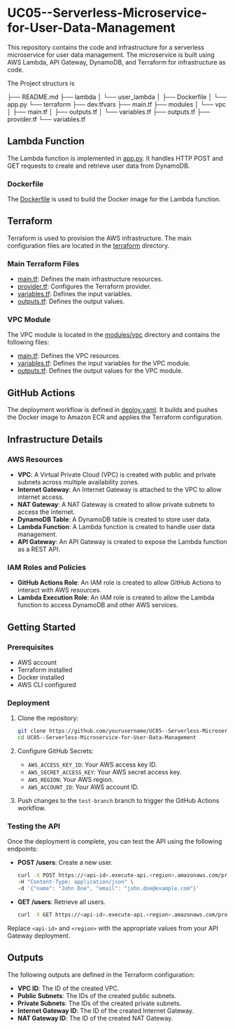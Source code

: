 # UC05--Serverless-Microservice-for-User-Data-Management

This repository contains the code and infrastructure for a serverless microservice for user data management. The microservice is built using AWS Lambda, API Gateway, DynamoDB, and Terraform for infrastructure as code.


The Project structurs is 

├── README.md
├── lambda
│   └── user_lambda
│       ├── Dockerfile
│       └── app.py
└── terraform
    ├── dev.tfvars
    ├── main.tf
    ├── modules
    │   └── vpc
    │       ├── main.tf
    │       ├── outputs.tf
    │       └── variables.tf
    ├── outputs.tf
    ├── provider.tf
    └── variables.tf



## Lambda Function

The Lambda function is implemented in [app.py](lambda/user_lambda/app.py). It handles HTTP POST and GET requests to create and retrieve user data from DynamoDB.

### Dockerfile

The [Dockerfile](lambda/user_lambda/Dockerfile) is used to build the Docker image for the Lambda function.

## Terraform

Terraform is used to provision the AWS infrastructure. The main configuration files are located in the [terraform](terraform/) directory.

### Main Terraform Files

- [main.tf](terraform/main.tf): Defines the main infrastructure resources.
- [provider.tf](terraform/provider.tf): Configures the Terraform provider.
- [variables.tf](terraform/variables.tf): Defines the input variables.
- [outputs.tf](terraform/outputs.tf): Defines the output values.

### VPC Module

The VPC module is located in the [modules/vpc](terraform/modules/vpc/) directory and contains the following files:

- [main.tf](terraform/modules/vpc/main.tf): Defines the VPC resources.
- [variables.tf](terraform/modules/vpc/variables.tf): Defines the input variables for the VPC module.
- [outputs.tf](terraform/modules/vpc/outputs.tf): Defines the output values for the VPC module.

## GitHub Actions

The deployment workflow is defined in [deploy.yaml](.github/workflows/deploy.yaml). It builds and pushes the Docker image to Amazon ECR and applies the Terraform configuration.

## Infrastructure Details

### AWS Resources

- **VPC**: A Virtual Private Cloud (VPC) is created with public and private subnets across multiple availability zones.
- **Internet Gateway**: An Internet Gateway is attached to the VPC to allow internet access.
- **NAT Gateway**: A NAT Gateway is created to allow private subnets to access the internet.
- **DynamoDB Table**: A DynamoDB table is created to store user data.
- **Lambda Function**: A Lambda function is created to handle user data management.
- **API Gateway**: An API Gateway is created to expose the Lambda function as a REST API.

### IAM Roles and Policies

- **GitHub Actions Role**: An IAM role is created to allow GitHub Actions to interact with AWS resources.
- **Lambda Execution Role**: An IAM role is created to allow the Lambda function to access DynamoDB and other AWS services.

## Getting Started

### Prerequisites

- AWS account
- Terraform installed
- Docker installed
- AWS CLI configured

### Deployment

1. Clone the repository:

    ```sh
    git clone https://github.com/yourusername/UC05--Serverless-Microservice-for-User-Data-Management.git
    cd UC05--Serverless-Microservice-for-User-Data-Management
    ```

2. Configure GitHub Secrets:

    - `AWS_ACCESS_KEY_ID`: Your AWS access key ID.
    - `AWS_SECRET_ACCESS_KEY`: Your AWS secret access key.
    - `AWS_REGION`: Your AWS region.
    - `AWS_ACCOUNT_ID`: Your AWS account ID.

3. Push changes to the `test-branch` branch to trigger the GitHub Actions workflow.

### Testing the API

Once the deployment is complete, you can test the API using the following endpoints:

- **POST /users**: Create a new user.
    ```sh
    curl -X POST https://<api-id>.execute-api.<region>.amazonaws.com/prod/users \
    -H "Content-Type: application/json" \
    -d '{"name": "John Doe", "email": "john.doe@example.com"}'
    ```

- **GET /users**: Retrieve all users.
    ```sh
    curl -X GET https://<api-id>.execute-api.<region>.amazonaws.com/prod/users
    ```

Replace `<api-id>` and `<region>` with the appropriate values from your API Gateway deployment.

## Outputs

The following outputs are defined in the Terraform configuration:

- **VPC ID**: The ID of the created VPC.
- **Public Subnets**: The IDs of the created public subnets.
- **Private Subnets**: The IDs of the created private subnets.
- **Internet Gateway ID**: The ID of the created Internet Gateway.
- **NAT Gateway ID**: The ID of the created NAT Gateway.
